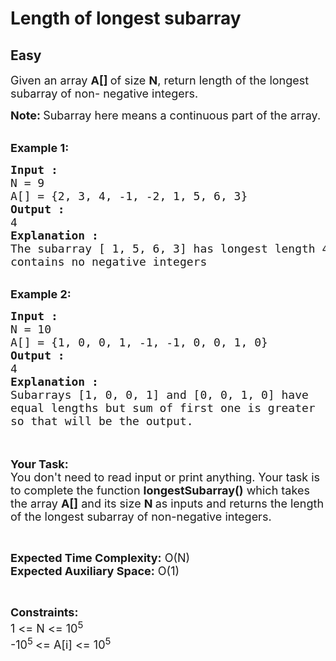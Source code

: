# Length of longest subarray
## Easy 
<div class="problem-statement">
                <p></p><p><span style="font-size:18px">Given an array <strong>A[] </strong>of size <strong>N</strong>, return length of the longest subarray of non- negative integers.</span></p>

<p><span style="font-size:18px"><strong>Note: </strong>Subarray here means a continuous part of the array.</span><br>
&nbsp;</p>

<p><span style="font-size:18px"><strong>Example 1:</strong></span></p>

<pre><span style="font-size:18px"><strong>Input : </strong>
N = 9
A[] = {2, 3, 4, -1, -2, 1, 5, 6, 3}
<strong>Output : </strong>
4
<strong>Explanation :</strong>
The subarray [ 1, 5, 6, 3] has longest length 4 and
contains no negative integers</span></pre>

<div>&nbsp;</div>

<div><span style="font-size:18px"><strong>Example 2:</strong></span></div>

<pre><span style="font-size:18px"><strong>Input : </strong>
N = 10
A[] = {1, 0, 0, 1, -1, -1, 0, 0, 1, 0}
<strong>Output : </strong>
4
<strong>Explanation :</strong>
Subarrays [1, 0, 0, 1] and [0, 0, 1, 0] have
equal lengths but sum of first one is greater
so that will be the output.
</span></pre>

<p><br>
<br>
<span style="font-size:18px"><strong>Your Task:&nbsp;&nbsp;</strong><br>
You don't need to read input or print anything. Your task is to complete the function <strong>longestSubarray()</strong>&nbsp;which takes the array <strong>A[]</strong> and its size <strong>N</strong><strong> </strong>as inputs and returns the length of the longest subarray of non-negative integers.</span></p>

<p>&nbsp;</p>

<p><span style="font-size:18px"><strong>Expected Time Complexity:</strong> O(N)<br>
<strong>Expected Auxiliary Space:</strong> O(1)</span></p>

<p>&nbsp;</p>

<p><span style="font-size:18px"><strong>Constraints:</strong><br>
1 &lt;= N &lt;= 10<sup>5</sup><br>
-10<sup>5&nbsp;</sup>&lt;= A[i] &lt;= 10<sup>5</sup></span></p>
 <p></p>
            </div>